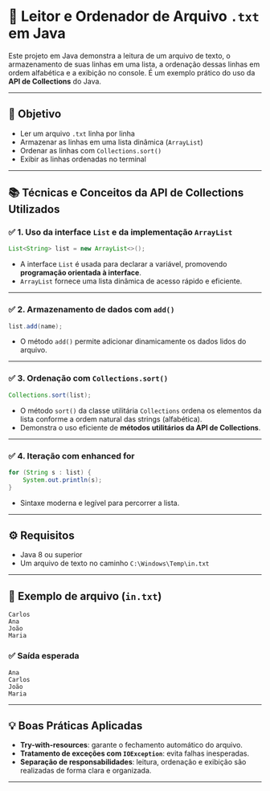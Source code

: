 # 📂 Leitor e Ordenador de Arquivo `.txt` em Java

Este projeto em Java demonstra a leitura de um arquivo de texto, o armazenamento de suas linhas em uma lista, a ordenação dessas linhas em ordem alfabética e a exibição no console.
É um exemplo prático do uso da **API de Collections** do Java.

---

## 📌 Objetivo

- Ler um arquivo `.txt` linha por linha
- Armazenar as linhas em uma lista dinâmica (`ArrayList`)
- Ordenar as linhas com `Collections.sort()`
- Exibir as linhas ordenadas no terminal

---

## 📚 Técnicas e Conceitos da API de Collections Utilizados

### ✅ 1. Uso da interface `List` e da implementação `ArrayList`
```java
List<String> list = new ArrayList<>();
```
- A interface `List` é usada para declarar a variável, promovendo **programação orientada à interface**.
- `ArrayList` fornece uma lista dinâmica de acesso rápido e eficiente.

---

### ✅ 2. Armazenamento de dados com `add()`
```java
list.add(name);
```
- O método `add()` permite adicionar dinamicamente os dados lidos do arquivo.

---

### ✅ 3. Ordenação com `Collections.sort()`
```java
Collections.sort(list);
```
- O método `sort()` da classe utilitária `Collections` ordena os elementos da lista conforme a ordem natural das strings (alfabética).
- Demonstra o uso eficiente de **métodos utilitários da API de Collections**.

---

### ✅ 4. Iteração com enhanced for
```java
for (String s : list) {
    System.out.println(s);
}
```
- Sintaxe moderna e legível para percorrer a lista.

---

## ⚙️ Requisitos

- Java 8 ou superior
- Um arquivo de texto no caminho `C:\Windows\Temp\in.txt`

---

## 📁 Exemplo de arquivo (`in.txt`)

```
Carlos
Ana
João
Maria
```

### ✅ Saída esperada
```
Ana
Carlos
João
Maria
```

---

## 💡 Boas Práticas Aplicadas

- **Try-with-resources**: garante o fechamento automático do arquivo.
- **Tratamento de exceções com `IOException`**: evita falhas inesperadas.
- **Separação de responsabilidades**: leitura, ordenação e exibição são realizadas de forma clara e organizada.

---
